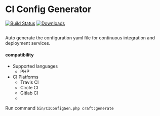 # CI Config Generator

[![Build Status](https://img.shields.io/travis/kerrialn/ci-config-generator/master.svg?style=flat-square)](https://travis-ci.org/kerrialn/ci-config-generator)
[![Downloads](https://img.shields.io/packagist/dt/kerrialn/ci-config-generator.svg?style=flat-square)](https://packagist.org/packages/kerrialn/ci-config-generator)

## 

Auto generate the configuration yaml file for continuous integration and deployment services.

#### compatibility

- Supported languages
    - PHP  
- CI Platforms
    - Travis CI
    - Circle CI
    - Gitlab CI 
    - 
 

Run command `bin/CIConfigGen.php craft:generate`